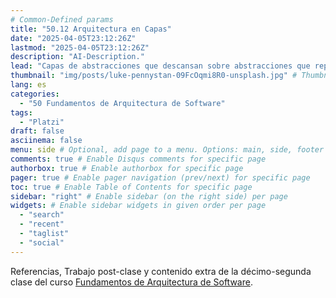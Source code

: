 ```yaml
---
# Common-Defined params
title: "50.12 Arquitectura en Capas"
date: "2025-04-05T23:12:26Z"
lastmod: "2025-04-05T23:12:26Z"
description: "AI-Description."
lead: "Capas de abstracciones que descansan sobre abstracciones que reposan sobre abstracciones que..." # Lead text
thumbnail: "img/posts/luke-pennystan-09FcOqmi8R0-unsplash.jpg" # Thumbnail image
lang: es
categories:
  - "50 Fundamentos de Arquitectura de Software"
tags:
  - "Platzi"
draft: false
asciinema: false
menu: side # Optional, add page to a menu. Options: main, side, footer
comments: true # Enable Disqus comments for specific page
authorbox: true # Enable authorbox for specific page
pager: true # Enable pager navigation (prev/next) for specific page
toc: true # Enable Table of Contents for specific page
sidebar: "right" # Enable sidebar (on the right side) per page
widgets: # Enable sidebar widgets in given order per page
  - "search"
  - "recent"
  - "taglist"
  - "social"
---
```


Referencias, Trabajo post-clase y contenido extra de la décimo-segunda clase del curso [Fundamentos de Arquitectura de Software](https://platzi.com/). 

<!--more-->

